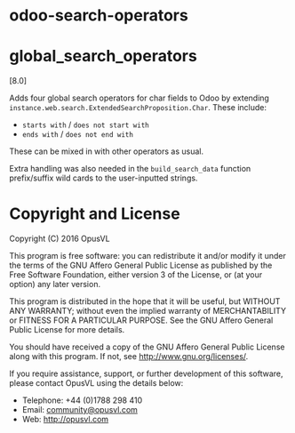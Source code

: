 odoo-search-operators
================

# global_search_operators

[8.0]

Adds four global search operators for char fields to Odoo by extending `instance.web.search.ExtendedSearchProposition.Char`. These include:
* `starts with` / `does not start with`
* `ends with` / `does not end with`

These can be mixed in with other operators as usual.

Extra handling was also needed in the `build_search_data` function prefix/suffix wild cards to the user-inputted strings.


# Copyright and License

Copyright (C) 2016 OpusVL

This program is free software: you can redistribute it and/or modify
it under the terms of the GNU Affero General Public License as
published by the Free Software Foundation, either version 3 of the
License, or (at your option) any later version.

This program is distributed in the hope that it will be useful,
but WITHOUT ANY WARRANTY; without even the implied warranty of
MERCHANTABILITY or FITNESS FOR A PARTICULAR PURPOSE.  See the
GNU Affero General Public License for more details.

You should have received a copy of the GNU Affero General Public License
along with this program.  If not, see <http://www.gnu.org/licenses/>.

If you require assistance, support, or further development of this
software, please contact OpusVL using the details below:

* Telephone: +44 (0)1788 298 410
* Email: community@opusvl.com
* Web: http://opusvl.com
